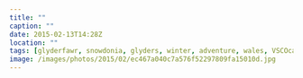 ```yaml
---
title: ""
caption: ""
date: 2015-02-13T14:28Z
location: ""
tags: [glyderfawr, snowdonia, glyders, winter, adventure, wales, VSCOcam]
image: /images/photos/2015/02/ec467a040c7a576f52297809fa15010d.jpg
---
```

